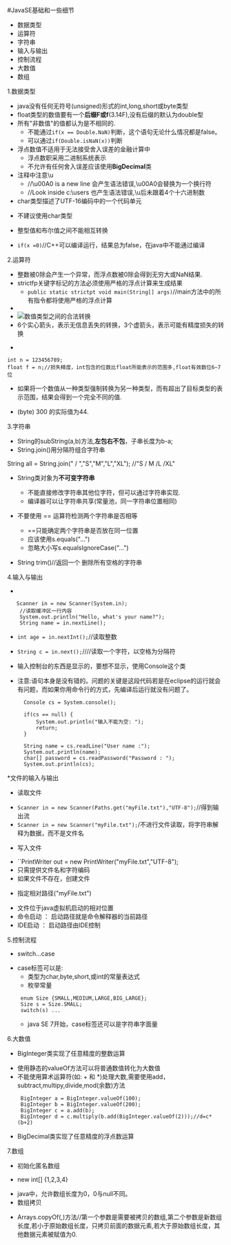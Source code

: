 #JavaSE基础和一些细节

* 数据类型
* 运算符
* 字符串
* 输入与输出
* 控制流程
* 大数值
* 数组


1.数据类型

* java没有任何无符号(unsigned)形式的int,long,short或byte类型
* float类型的数值要有一个**后缀F或f**(3.14F),没有后缀的默认为double型
* 所有"非数值"的值都认为是不相同的.
  + 不能通过``if(x == Double.NaN)``判断，这个语句无论什么情况都是false。
  + 可以通过``if(Double.isNaN(x))``判断
* 浮点数值不适用于无法接受舍入误差的金融计算中
  + 浮点数职采用二进制系统表示
  + 不允许有任何舍入误差应该使用**BigDecimal**类
* 注释中注意\u
  + //\u00A0 is a new line 会产生语法错误,\u00A0会替换为一个换行符
  + //Look inside c:\users 也产生语法错误,\u后未跟着4个十六进制数
* char类型描述了UTF-16编码中的一个代码单元
 + 不建议使用char类型
* 整型值和布尔值之间不能相互转换
 + ``if(x =0)``//C++可以编译运行，结果总为false，在java中不能通过编译

2.运算符

* 整数被0除会产生一个异常，而浮点数被0除会得到无穷大或NaN结果.
* strictfp关键字标记的方法必须使用严格的浮点计算来生成结果
  + ``public static strictpt void main(String[] args)``//main方法中的所有指令都将使用严格的浮点计算
* 
* ![数值类型之间的合法转换](http://img.blog.csdn.net/20171026231349804)
* 6个实心箭头，表示无信息丢失的转换，3个虚箭头，表示可能有精度损失的转换
 +  
>
	int n = 123456789;
	float f = n;//损失精度，int包含的位数比float所能表示的范围多,float有效数位6~7位


* 如果将一个数值从一种类型强制转换为另一种类型，而有超出了目标类型的表示范围，结果会得到一个完全不同的值.
 + (byte) 300 的实际值为44.

3.字符串

* String的subString(a,b)方法,**左包右不包**，子串长度为b-a;
* String.join()用分隔符组合字符串
>
  String all = String.join(" / ","S","M","L","XL");
  //"S / M /L /XL"


* String类对象为**不可变字符串**
  +  不能直接修改字符串其他位字符，但可以通过字符串实现.
  +  编译器可以让字符串共享(常量池，同一字符串位置相同)

* 不要使用 == 运算符检测两个字符串是否相等
  + ==只能确定两个字符串是否放在同一位置
  + 应该使用s.equals("...")
  + 忽略大小写s.equalsIgnoreCase("...")

* String trim()//返回一个 删除所有空格的字符串

4.输入与输出

*  
>        
       Scanner in = new Scanner(System.in);
		//读取缓冲区一行内容
		System.out.println("Hello, what's your name?");
		String name = in.nextLine();
>

* ``int age = in.nextInt();``//读取整数
* ``String c = in.next();``////读取一个字符，以空格为分隔符
* 输入控制台的东西是显示的，要想不显示，使用Console这个类
* 注意:语句本身是没有错的。问题的关键是这段代码若是在eclipse的运行就会有问题，而如果你用命令行的方式，先编译后运行就没有问题了。


		Console cs = System.console();
		
		if(cs == null) {
			System.out.println("输入不能为空: ");
			return;
		}
		
		String name = cs.readLine("User name :");
		System.out.println(name);
		char[] password = cs.readPassword("Password : ");
		System.out.println(cs);


*文件的输入与输出

* 读取文件
 + ``Scanner in = new Scanner(Paths.get("myFile.txt"),"UTF-8");``//得到输出流
 + ``Scanner in = new Scanner("myFile.txt");``/不进行文件读取，将字符串解释为数据，而不是文件名
* 写入文件
 + ``PrintWriter out = new PrintWriter("myFile.txt","UTF-8");
 + 只需提供文件名和字符编码
 + 如果文件不存在，创建文件
* 指定相对路径("myFile.txt")
 + 文件位于java虚拟机启动的相对位置
 + 命令启动 ： 启动路径就是命令解释器的当前路径
 + IDE启动 ： 启动路径由IDE控制

5.控制流程

* switch...case
 + case标签可以是:
   * 类型为char,byte,short,或int的常量表达式
   * 枚举常量  
    >
    	enum Size {SMALL,MEDIUM,LARGE,BIG_LARGE}; 
		Size s = Size.SMALL;
		switch(s) ...
	>
   * java SE 7开始，case标签还可以是字符串字面量

6.大数值

* BigInteger类实现了任意精度的整数运算
 + 使用静态的valueOf方法可以将普通数值转化为大数值
 + 不能使用算术运算符(如: + 和 *)处理大数,需要使用add，subtract,multipy,divide,mod(余数)方法
 	>
		BigInteger a = BigInteger.valueOf(100);
		BigInteger b = BigInteger.valueOf(200);
		BigInteger c = a.add(b);
		BigInteger d = c.multiply(b.add(BigInteger.valueOf(2)));//d=c*(b+2)
	>
* BigDecimal类实现了任意精度的浮点数运算

7.数组

* 初始化匿名数组
 + new int[] {1,2,3,4}
* java中，允许数组长度为0，0与null不同。
* 数组拷贝
 + Arrays.copyOf(,)方法//第一个参数是需要被拷贝的数组,第二个参数是新数组长度,若小于原始数组长度，只拷贝前面的数据元素,若大于原始数组长度，其他数据元素被赋值为0.